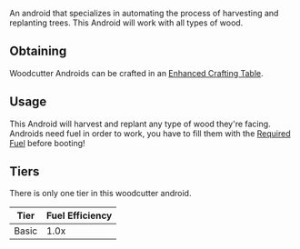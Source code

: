 An android that specializes in automating the process of harvesting and replanting trees.
This Android will work with all types of wood.

## Obtaining
Woodcutter Androids can be crafted in an [Enhanced Crafting Table](https://github.com/Slimefun/Slimefun4/wiki/Enhanced-Crafting-Table).

## Usage
This Android will harvest and replant any type of wood they're facing.  
Androids need fuel in order to work, you have to fill them with the [Required Fuel](https://github.com/Slimefun/Slimefun4/wiki/Normal-Androids#power-source) before booting!


## Tiers
There is only one tier in this woodcutter android.

| Tier | Fuel Efficiency |
| ---- | --------------- |
| Basic | 1.0x |
